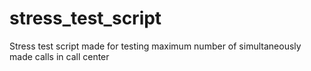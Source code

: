 # stress_test_script
Stress test script made for testing maximum number of simultaneously made calls in call center
